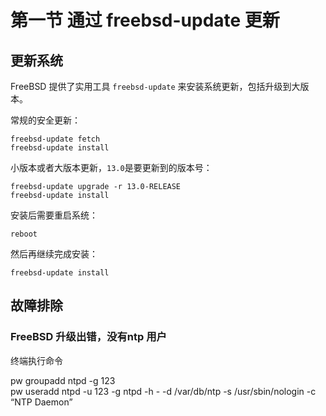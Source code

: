 # 第一节 通过 freebsd-update 更新

## 更新系统 <a href="geng-xin-xi-tong" id="geng-xin-xi-tong"></a>

FreeBSD 提供了实用工具 `freebsd-update` 来安装系统更新，包括升级到大版本。

常规的安全更新：

```
freebsd-update fetch
freebsd-update install
```

小版本或者大版本更新，`13.0`是要更新到的版本号：

```
freebsd-update upgrade -r 13.0-RELEASE
freebsd-update install
```

安装后需要重启系统：

```
reboot
```

然后再继续完成安装：

```
freebsd-update install
```

## **故障排除**

### **FreeBSD 升级出错，没有ntp 用户**

终端执行命令

pw groupadd ntpd -g 123\
pw useradd ntpd -u 123 -g ntpd -h - -d /var/db/ntp -s /usr/sbin/nologin -c “NTP Daemon”

